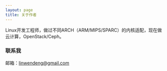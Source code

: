 ```yaml
---
layout: page
title: 关于作者
---
```

Linux开发工程师，做过不同ARCH（ARM/MIPS/SPARC）的内核适配，现在做云计算，OpenStack/Ceph。

### 联系我
邮箱：linwendeng@gmail.com

